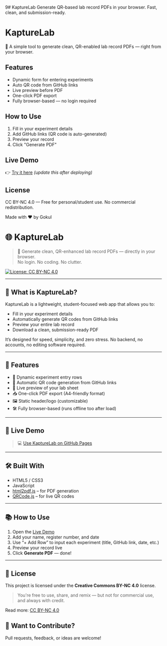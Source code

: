 9# KaptureLab
Generate QR-based lab record PDFs in your browser. Fast, clean, and submission-ready.


# KaptureLab

📄 A simple tool to generate clean, QR-enabled lab record PDFs — right from your browser.

## Features
- Dynamic form for entering experiments
- Auto QR code from GitHub links
- Live preview before PDF
- One-click PDF export
- Fully browser-based — no login required

## How to Use
1. Fill in your experiment details
2. Add GitHub links (QR code is auto-generated)
3. Preview your record
4. Click "Generate PDF"

## Live Demo
👉 [Try it here](https://gokul2736.github.io/KaptureLab/) *(update this after deploying)*

## License
CC BY-NC 4.0 — Free for personal/student use. No commercial redistribution.


Made with ❤️ by Gokul

# 🌐 KaptureLab

> 📄 Generate clean, QR-enhanced lab record PDFs — directly in your browser.  
> No login. No coding. No clutter.

[![License: CC BY-NC 4.0](https://img.shields.io/badge/License-CC%20BY--NC%204.0-lightgrey.svg)](https://creativecommons.org/licenses/by-nc/4.0/)

---

## 🧠 What is KaptureLab?

KaptureLab is a lightweight, student-focused web app that allows you to:
- Fill in your experiment details
- Automatically generate QR codes from GitHub links
- Preview your entire lab record
- Download a clean, submission-ready PDF

It’s designed for speed, simplicity, and zero stress. No backend, no accounts, no editing software required.

---

## 🔧 Features

- 🧾 Dynamic experiment entry rows
- 📸 Automatic QR code generation from GitHub links
- 👀 Live preview of your lab sheet
- 📥 One-click PDF export (A4-friendly format)
- 🖼️ Static header/logo (customizable)
- 🛠️ Fully browser-based (runs offline too after load)

---

## 🚀 Live Demo

> 💻 [Use KaptureLab on GitHub Pages](https://gokul2736.github.io/KaptureLab/)

---

## 🛠️ Built With

- HTML5 / CSS3
- JavaScript
- [html2pdf.js](https://ekoopmans.github.io/html2pdf.js/) – for PDF generation
- [QRCode.js](https://github.com/davidshimjs/qrcodejs) – for live QR codes

---

## 📚 How to Use

1. Open the [Live Demo](https://gokul2736.github.io/KaptureLab/)
2. Add your name, register number, and date
3. Use “+ Add Row” to input each experiment (title, GitHub link, date, etc.)
4. Preview your record live
5. Click **Generate PDF** — done!

---

## 🧾 License

This project is licensed under the **Creative Commons BY-NC 4.0** license.

> You're free to use, share, and remix — but not for commercial use, and always with credit.

Read more: [CC BY-NC 4.0](https://creativecommons.org/licenses/by-nc/4.0/)


## 💌 Want to Contribute?

Pull requests, feedback, or ideas are welcome!  
